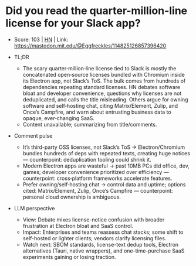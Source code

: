 # Did you read the quarter-million-line license for your Slack app?

- Score: 103 | [HN](https://news.ycombinator.com/item?id=45308503) | Link: https://mastodon.mit.edu/@Eggfreckles/114825126857396420

- TL;DR
  - The scary quarter‑million‑line license tied to Slack is mostly the concatenated open‑source licenses bundled with Chromium inside its Electron app, not Slack’s ToS. The bulk comes from hundreds of dependencies repeating standard licenses. HN debates software bloat and developer convenience, questions why licenses are not deduplicated, and calls the title misleading. Others argue for owning software and self‑hosting chat, citing Matrix/Element, Zulip, and Once’s Campfire, and warn about entrusting business data to opaque, ever‑changing SaaS.
  - Content unavailable; summarizing from title/comments.

- Comment pulse
  - It’s third-party OSS licenses, not Slack’s ToS → Electron/Chromium bundles hundreds of deps with repeated texts, creating huge notices — counterpoint: deduplication tooling could shrink it.
  - Modern Electron apps are wasteful → past 10MB PCs did office, dev, games; developer convenience prioritized over efficiency — counterpoint: cross‑platform frameworks accelerate features.
  - Prefer owning/self‑hosting chat → control data and uptime; options cited: Matrix/Element, Zulip, Once’s Campfire — counterpoint: personal cloud ownership is ambiguous.

- LLM perspective
  - View: Debate mixes license-notice confusion with broader frustration at Electron bloat and SaaS control.
  - Impact: Enterprises and teams reassess chat stacks; some shift to self-hosted or lighter clients; vendors clarify licensing files.
  - Watch next: SBOM standards, license-text dedup tools, Electron alternatives (Tauri, native wrappers), and one-time-purchase SaaS experiments gaining or losing traction.
